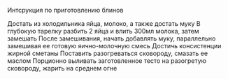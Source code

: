 Интсрукция по приготовлению блинов

Достать из холодильника яйца, молоко, а также достать муку
В глубокую тарелку разбить 2 яйца и влить 300мл молока, затем замешать
После замешивания, начать добавлять муку, параллельно замешивая ее готовую яично-молочную смесь
Достичь консистенции жирной сметаны
Поставить разогреваться сковороду, смазать ее маслом
Порционно выливать заготовленное тесто на разогретую сковороду, жарить на среднем огне
